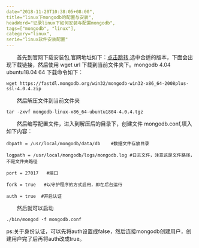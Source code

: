 ```yaml
---
date="2018-11-20T10:38:05+08:00",
title="linux下mongodb的配置与安装",
headWord="记录linux下如何安装与配置mongodb",
tags=["mongodb", "linux"],
category="linux",
serie="linux软件安装配置"
---
```


&emsp;&emsp;首先到官网下载安装包,官网地址如下：[点击跳转](https://www.mongodb.com/download-center/community),选中合适的版本，下面会出现下载链接，然后使用 wget url 下载到当前文件夹下。mongodb 4.04 ubuntu18.04 64 下载命令如下：

```shell
wget https://fastdl.mongodb.org/win32/mongodb-win32-x86_64-2008plus-ssl-4.0.4.zip

```

&emsp;&emsp;然后解压文件到当前文件夹

```shell
tar -zxvf mongodb-linux-x86_64-ubuntu1804-4.0.4.tgz

```

&emsp;&emsp;然后编写配置文件，进入到解压后的目录下，创建文件 mongodb.conf,填入如下内容：

```properties
dbpath = /usr/local/mongodb/data/db    #数据文件存放目录

logpath = /usr/local/mongodb/logs/mongodb.log #日志文件，注意这是文件路径，不是文件夹路径

port = 27017   #端口

fork = true   #以守护程序的方式启用，即在后台运行

auth = true  #开启认证

```

&emsp;&emsp;然后就可以启动

```shell
./bin/mongod -f mongodb.conf

```

ps:关于身份认证，可以先将auth设置成false，然后连接mongodb创建用户，创建用户完了后再将auth改成true。